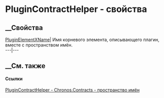 # PluginContractHelper - свойства
##  __Свойства
[PluginElementXName](P_Chronos_Contracts_PluginContractHelper_PluginElementXName.htm)|
Имя корневого элемента, описывающего плагин, вместе с пространством имён.  
---|---  
## __См. также
#### Ссылки
[PluginContractHelper - ](T_Chronos_Contracts_PluginContractHelper.htm)
[Chronos.Contracts - пространство имён](N_Chronos_Contracts.htm)
